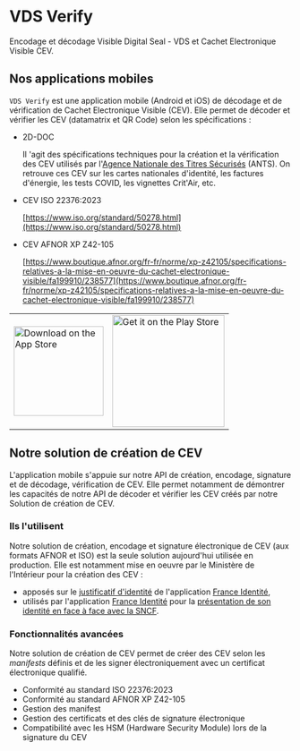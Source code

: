 # VDS Verify

Encodage et décodage Visible Digital Seal - VDS et Cachet Electronique Visible CEV.

## Nos applications mobiles

`VDS Verify` est une application mobile (Android et iOS) de décodage et de vérification de Cachet Electronique Visible (CEV). Elle permet de décoder et vérifier les CEV (datamatrix et QR Code) selon les spécifications :

- 2D-DOC

  Il 'agit des spécifications techniques pour la création et la vérification des CEV utilisés par l'[Agence Nationale des Titres Sécurisés](https://ants.gouv.fr/nos-missions/les-solutions-numeriques/2d-doc) (ANTS). On retrouve ces CEV sur les cartes nationales d'identité, les factures d'énergie, les tests COVID, les vignettes Crit'Air, etc.

- CEV ISO 22376:2023

  [https://www.iso.org/standard/50278.html](https://www.iso.org/standard/50278.html)

- CEV AFNOR XP Z42-105

  [https://www.boutique.afnor.org/fr-fr/norme/xp-z42105/specifications-relatives-a-la-mise-en-oeuvre-du-cachet-electronique-visible/fa199910/238577](https://www.boutique.afnor.org/fr-fr/norme/xp-z42105/specifications-relatives-a-la-mise-en-oeuvre-du-cachet-electronique-visible/fa199910/238577)

<table cellspacing="0" cellpadding="0"><tr><td><a href="https://apps.apple.com/fr/app/vds-verify/id6463440128?itsct=apps_box_badge&itscg=30200"><img src="assets/app-store-badge.svg" alt="Download on the App Store" style="width:160px;"/></a></td><td><a href="https://play.google.com/store/apps/details?id=com.stelau.vdsverify&pcampaignid=pcampaignidMKT-Other-global-all-co-prtnr-py-PartBadge-Mar2515-1"><img src="assets/google-play-badge.png" alt="Get it on the Play Store" style="width:200px;" /></a></td></tr></table>

## Notre solution de création de CEV

L'application mobile s'appuie sur notre API de création, encodage, signature et de décodage, vérification de CEV. Elle permet notamment de démontrer les capacités de notre API de décoder et vérifier les CEV créés par notre Solution de création de CEV.

### Ils l'utilisent

Notre solution de création, encodage et signature électronique de CEV (aux formats AFNOR et ISO) est la seule solution aujourd'hui utilisée en production. Elle est notamment mise en oeuvre par le Ministère de l'Intérieur pour la création des CEV :

- apposés sur le [justificatif d'identité](https://france-identite.gouv.fr/justificatif/) de l'application [France Identité](https://france-identite.gouv.fr/),
- utilisés par l'application [France Identité](https://france-identite.gouv.fr/) pour la [présentation de son identité en face à face avec la SNCF](https://france-identite.gouv.fr/actualite/experimentation-SNCF/).

### Fonctionnalités avancées

Notre solution de création de CEV permet de créer des CEV selon les _manifests_ définis et de les signer électroniquement avec un certificat électronique qualifié.

- Conformité au standard ISO 22376:2023
- Conformité au standard AFNOR XP Z42-105
- Gestion des manifest
- Gestion des certificats et des clés de signature électronique
- Compatibilité avec les HSM (Hardware Security Module) lors de la signature du CEV
